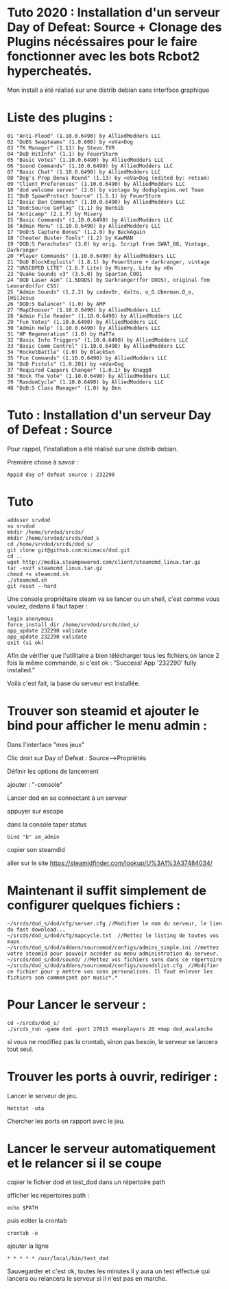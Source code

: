 # Tuto 2020 : Installation d'un serveur Day of Defeat: Source + Clonage des Plugins nécéssaires pour le faire fonctionner avec les bots Rcbot2 hypercheatés.

Mon install a été réalisé sur une distrib debian sans interface graphique

# Liste des plugins :
```
01 "Anti-Flood" (1.10.0.6490) by AlliedModders LLC
02 "DoDS Swapteams" (1.0.600) by <eVa>Dog
03 "TK Manager" (1.11) by Stevo.TVR
04 "DoD HitInfo" (1.1) by FeuerSturm
05 "Basic Votes" (1.10.0.6490) by AlliedModders LLC
06 "Sound Commands" (1.10.0.6490) by AlliedModders LLC
07 "Basic Chat" (1.10.0.6490) by AlliedModders LLC
08 "Dog's Prop Bonus Round" (1.13) by <eVa>Dog (edited by: retsam)
09 "Client Preferences" (1.10.0.6490) by AlliedModders LLC
10 "dod welcome server" (2.0) by vintage by dodsplugins.net Team
11 "DoD SpawnProtect Source" (1.5.1) by FeuerSturm
12 "Basic Ban Commands" (1.10.0.6490) by AlliedModders LLC
13 "Dod:Source GoFlag" (1.1) by BenSib
14 "Anticamp" (2.1.7) by Misery
15 "Basic Commands" (1.10.0.6490) by AlliedModders LLC
16 "Admin Menu" (1.10.0.6490) by AlliedModders LLC
17 "DoD:S Capture Bonus" (1.2.0) by BackAgain
18 "Cheater Buster Tools" (1.2) by KawMAN
19 "DOD:S Parachutes" (3.0) by orig. Script from SWAT_88, Vintage, Darkranger
20 "Player Commands" (1.10.0.6490) by AlliedModders LLC
21 "DoD BlockExploits" (1.8.1) by FeuerSturm + darkranger, vintage
22 "UNSCOPED LITE" (1.6.7 Lite) by Misery, Lite by n0n
23 "Quake Sounds v3" (3.5.0) by Spartan_C001
24 "DOD Laser Aim" (1.5DODS) by Darkranger(for DODS), original fom Leonardo(for CSS)
25 "Admin Sounds" (1.2.2) by cadav0r, dalto, o_O.Uberman.O_o, |HS|Jesus
26 "DOD:S Balancer" (1.0) by AMP
27 "MapChooser" (1.10.0.6490) by AlliedModders LLC
28 "Admin File Reader" (1.10.0.6490) by AlliedModders LLC
29 "Fun Votes" (1.10.0.6490) by AlliedModders LLC
30 "Admin Help" (1.10.0.6490) by AlliedModders LLC
31 "HP Regeneration" (1.0) by MaTTe
32 "Basic Info Triggers" (1.10.0.6490) by AlliedModders LLC
33 "Basic Comm Control" (1.10.0.6490) by AlliedModders LLC
34 "RocketBattle" (1.0) by BlackSun
35 "Fun Commands" (1.10.0.6490) by AlliedModders LLC
36 "DoD Pistols" (1.0.201) by <eVa>Dog
37 "Required Cappers Changer" (1.0.1) by Knagg0
38 "Rock The Vote" (1.10.0.6490) by AlliedModders LLC
39 "RandomCycle" (1.10.0.6490) by AlliedModders LLC
40 "DoD:S Class Manager" (1.0) by Ben
```
# Tuto : Installation d'un serveur Day of Defeat : Source

Pour rappel, l'installation a été réalisé sur une distrib debian.

Première chose à savoir :
```
Appid day of defeat source : 232290
```

# Tuto
```
adduser srvdod
su srvdod
mkdir /home/srvdod/srcds/
mkdir /home/srvdod/srcds/dod_s
cd /home/srvdod/srcds/dod_s/
git clone git@github.com:micmacx/dod.git
cd ..
wget http://media.steampowered.com/client/steamcmd_linux.tar.gz
tar -xvzf steamcmd_linux.tar.gz
chmod +x steamcmd.sh
./steamcmd.sh
git reset --hard
```

Une console propriétaire steam va se lancer ou un shell, c'est comme vous voulez, dedans il faut taper :
```
login anonymous
force_install_dir /home/srvdod/srcds/dod_s/
app_update 232290 validate
app_update 232290 validate
exit (si ok)
```
Afin de vérifier que l'utilitaire a bien télécharger tous les fichiers,on lance 2 fois la même commande, si c'est ok : “Success! App '232290' fully installed.”

Voilà c'est fait, la base du serveur est installée.


# Trouver son steamid et ajouter le bind pour afficher le menu admin :

Dans l'interface "mes jeux"

Clic droit sur Day of Defeat : Source-->Propriétés

Définir les options de lancement

ajouter : "-console"

Lancer dod en se connectant à un serveur

appuyer sur escape

dans la console taper status
```
bind "b" sm_admin 
```
copier son steamdid

aller sur le site https://steamidfinder.com/lookup/U%3A1%3A37484034/

# Maintenant il suffit simplement de configurer quelques fichiers :
```
~/srcds/dod_s/dod/cfg/server.cfg //Modifier le nom du serveur, le lien du fast download...
~/srcds/dod_s/dod/cfg/mapcycle.txt  //Mettez le listing de toutes vos maps.
~/srcds/dod_s/dod/addons/sourcemod/configs/admins_simple.ini //mettez votre steamid pour pouvoir accéder au menu administration du serveur.
~/srcds/dod_s/dod/sound/ //Mettez vos fichiers sons dans ce répertoire
~/srcds/dod_s/dod/addons/sourcemod/configs/soundslist.cfg  //Modifier ce fichier pour y mettre vos sons personalisés. Il faut enlever les fichiers son commençant par music*.*
```
# Pour Lancer le serveur :
```
cd ~/srcds/dod_s/ 
./srcds_run -game dod -port 27015 +maxplayers 20 +map dod_avalanche
```
si vous ne modifiez pas la crontab, sinon pas besoin, le serveur se lancera tout seul.

# Trouver les ports à ouvrir, rediriger :
Lancer le serveur de jeu.
```
Netstat -uta
```
Chercher les ports en rapport avec le jeu.

# Lancer le serveur automatiquement et le relancer si il se coupe
copier le fichier dod et test_dod dans un répertoire path

afficher les répertoires path :
```
echo $PATH
```
puis editer la crontab
```
crontab -e
```
ajouter la ligne
```
* * * * * /usr/local/bin/test_dod
```
Sauvegarder et c'est ok, toutes les minutes il y aura un test éffectué qui lancera ou relancera le serveur si il n'est pas en marche.
